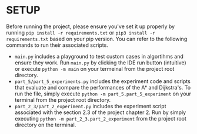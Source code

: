 SETUP
==========
Before running the project, please ensure you've set it up properly by running `pip install -r requirements.txt` or `pip3 install -r requirements.txt` based on your pip version. You can refer to the following commands to run their associated scripts.

- `main.py` includes a playground to test custom cases in algortihms and ensure they work. Run `main.py` by clicking the IDE run button (intuitive) or execute `python -m main` on your termeinal from the project root directory.
- `part_5/part_5_experiments.py` includes the experiment code and scripts that evaluate and compare the performances of the A* and Dijkstra's. To run the file, simply execute `python -m part_5.part_5_experiment` on your terminal from the project root directory.
- `part_2_3/part_2_experiment.py` includes the experiment script associated with the section 2.3 of the project chapter 2. Run by simply executing `python -m part_2_3.part_2_experiment` from the project root directory on the terminal.
